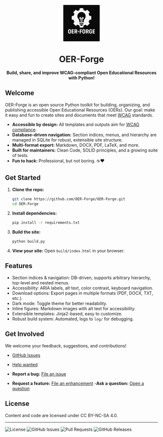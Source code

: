 <div align="center">
  <img src="images/logo.png" alt="OER-Forge Logo" width="120" />
  
  # OER-Forge
  
  **Build, share, and improve WCAG-compliant Open Educational Resources with Python!**
</div>

## Welcome

OER-Forge is an open source Python toolkit for building, organizing, and publishing accessible Open Educational Resources (OERs). Our goal: make it easy and fun to create sites and documents that meet [WCAG](https://www.w3.org/WAI/standards-guidelines/wcag/) standards.

- **Accessible by design:** All templates and outputs aim for [WCAG compliance](https://www.w3.org/WAI/standards-guidelines/wcag/).
- **Database-driven navigation:** Section indices, menus, and hierarchy are managed in SQLite for robust, extensible site structure.
- **Multi-format export:** Markdown, DOCX, PDF, LaTeX, and more.
- **Built for maintainers:** Clean Code, SOLID principles, and a growing suite of tests.
- **Fun to hack:** Professional, but not boring. ☕️❤️

## Get Started

1. **Clone the repo:**
   ```sh
   git clone https://github.com/OER-Forge/OER-Forge.git
   cd OER-Forge
   ```
2. **Install dependencies:**
   ```sh
   pip install -r requirements.txt
   ```
3. **Build the site:**
   ```sh
   python build.py
   ```
4. **View your site:**
   Open `build/index.html` in your browser.

## Features

- Section indices & navigation: DB-driven, supports arbitrary hierarchy, top-level and nested menus.
- Accessibility: ARIA labels, alt text, color contrast, keyboard navigation.
- Download options: Export pages in multiple formats (PDF, DOCX, TXT, etc.).
- Dark mode: Toggle theme for better readability.
- Inline figures: Markdown images with alt text for accessibility.
- Extensible templates: Jinja2-based, easy to customize.
- Robust build system: Automated, logs to `log/` for debugging.

## Get Involved

We welcome your feedback, suggestions, and contributions!

- [GitHub Issues](https://github.com/OER-Forge/OER-Forge/issues) 
- [Help wanted](https://github.com/OER-Forge/OER-Forge/labels/help%20wanted)

- **Report a bug:** [File an issue](https://github.com/OER-Forge/OER-Forge/issues/new?labels=bug)
- **Request a feature:** [File an enhancement](https://github.com/OER-Forge/OER-Forge/issues/new?labels=enhancement)
-**Ask a question:** [Open a question](https://github.com/OER-Forge/OER-Forge/issues/new?labels=question)

## License

Content and code are licensed under CC BY-NC-SA 4.0.


---
![License](https://img.shields.io/badge/license-CC%20BY--NC--SA%204.0-lightgrey.svg)
![GitHub Issues](https://img.shields.io/github/issues/OER-Forge/OER-Forge)
![Pull Requests](https://img.shields.io/github/issues-pr/OER-Forge/OER-Forge)
![GitHub Releases](https://img.shields.io/github/v/release/OER-Forge/OER-Forge)

